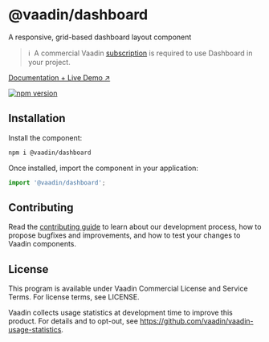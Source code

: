 # @vaadin/dashboard

A responsive, grid-based dashboard layout component

> ℹ️&nbsp; A commercial Vaadin [subscription](https://vaadin.com/pricing) is required to use Dashboard in your project.

[Documentation + Live Demo ↗](https://vaadin.com/docs/latest/components/dashboard)

[![npm version](https://badgen.net/npm/v/@vaadin/dashboard)](https://www.npmjs.com/package/@vaadin/dashboard)

## Installation

Install the component:

```sh
npm i @vaadin/dashboard
```

Once installed, import the component in your application:

```js
import '@vaadin/dashboard';
```

## Contributing

Read the [contributing guide](https://vaadin.com/docs/latest/contributing) to learn about our development process, how to propose bugfixes and improvements, and how to test your changes to Vaadin components.

## License

This program is available under Vaadin Commercial License and Service Terms. For license terms, see LICENSE.

Vaadin collects usage statistics at development time to improve this product.
For details and to opt-out, see https://github.com/vaadin/vaadin-usage-statistics.
